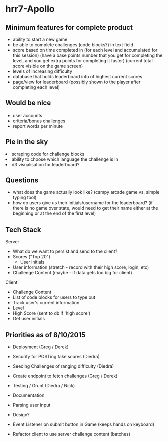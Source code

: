 # hrr7-Apollo

## Minimum features for complete product
<ul>
<li>ability to start a new game</li>
<li>be able to complete challenges (code blocks?) in text field</li>
<li>score based on time completed in (for each level and accumulated for this session) (have a base points number that you get for completing the level, and you get extra points for completing it faster) (current total score visible on the game screen)</li>
<li>levels of increasing difficulty</li>
<li>database that holds leaderboard info of highest current scores</li>
<li>page/view for leaderboard (possibly shown to the player after completing each level)</li>
</ul>

## Would be nice
<ul>
<li>user accounts</li>
<li>criteria/bonus challenges</li>
<li>report words per minute</li>
</ul>

## Pie in the sky
<li>scraping code for challenge blocks</li>
<li>ability to choose which language the challenge is in</li>
<li>d3 visualisation for leaderboard?</li>
</ul>

## Questions
<ul>
<li>what does the game actually look like? (campy arcade game vs. simple typing tool)</li>
<li>how do users give us their initials/username for the leaderboard? (if there is no game over state, would need to get their name either at the beginning or at the end of the first level)</li>
</ul>

## Tech Stack
Server
 - What do we want to persist and send to the client?
  - Scores ("Top 20")
    - User initials
  - User information (stretch - record with their high score, login, etc)
  - Challenge Content (maybe - if data gets too big for client)

Client
 - Challenge Content
  - List of code blocks for users to type out
 - Track user's current information
  - Level
  - High Score (sent to db if 'high score')
 - Get user initials

## Priorities as of 8/10/2015
- Deployment (Greg / Derek)
- Security for POSTing fake scores (Diedra)
- Seeding Challenges of ranging difficulty (Diedra)
- Create endpoint to fetch challenges (Greg / Derek)
- Testing / Grunt (Diedra / Nick)

- Documentation
- Parsing user input
- Design?
- Event Listener on submit button in Game (keeps hands on keyboard)
- Refactor client to use server challenge content (batches)

